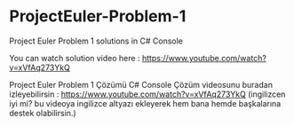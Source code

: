 # ProjectEuler-Problem-1
Project Euler Problem 1 solutions in C# Console

You can watch solution video here : https://www.youtube.com/watch?v=xVfAq273YkQ

Project Euler Problem 1 Çözümü C# Console
Çözüm videosunu buradan izleyebilirsin : https://www.youtube.com/watch?v=xVfAq273YkQ
(ingilizcen iyi mi? bu videoya ingilizce altyazı ekleyerek hem bana hemde başkalarına destek olabilirsin.)

